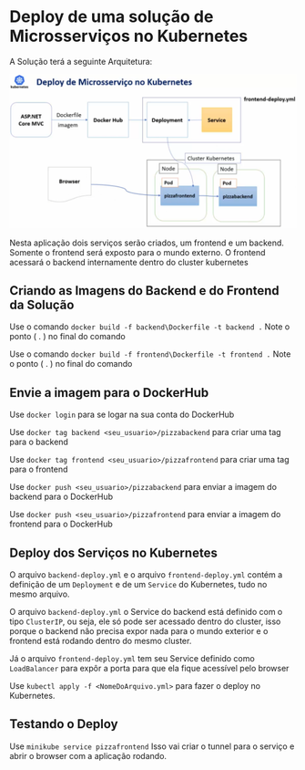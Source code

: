 # Deploy de uma solução de Microsserviços no Kubernetes

A Solução terá a seguinte Arquitetura:

![Fluxo de Trabalho](FluxoDeTrabalho.png)

Nesta aplicação dois serviços serão criados, um frontend e um backend. Somente o frontend será exposto para o mundo externo. O frontend acessará o backend internamente dentro do cluster kubernetes
## Criando as Imagens do Backend e do Frontend da Solução

Use o comando `docker build -f backend\Dockerfile -t backend .` Note o ponto ( . ) no final do comando

Use o comando `docker build -f frontend\Dockerfile -t frontend .` Note o ponto ( . ) no final do comando

## Envie a imagem para o DockerHub

Use `docker login` para se logar na sua conta do DockerHub

Use `docker tag backend <seu_usuario>/pizzabackend` para criar uma tag para o backend

Use `docker tag frontend <seu_usuario>/pizzafrontend` para criar uma tag para o frontend

Use `docker push <seu_usuario>/pizzabackend` para enviar a imagem do backend para o DockerHub

Use `docker push <seu_usuario>/pizzafrontend` para enviar a imagem do frontend para o DockerHub

## Deploy dos Serviços no Kubernetes
O arquivo `backend-deploy.yml` e o arquivo `frontend-deploy.yml` contém a definição de um `Deployment` e de um `Service` do Kubernetes, tudo no mesmo arquivo.

O arquivo `backend-deploy.yml` o Service do backend está definido com o tipo `ClusterIP`, ou seja, ele só pode ser acessado dentro do cluster, isso porque o backend não precisa expor nada para o mundo exterior e o frontend está rodando dentro do mesmo cluster.

Já o arquivo `frontend-deploy.yml` tem seu Service definido como `LoadBalancer` para expôr a porta para que ela fique acessível pelo browser

Use `kubectl apply -f <NomeDoArquivo.yml>` para fazer o deploy no Kubernetes.

## Testando o Deploy

Use `minikube service pizzafrontend` Isso vai criar o tunnel para o serviço e abrir o browser com a aplicação rodando.

